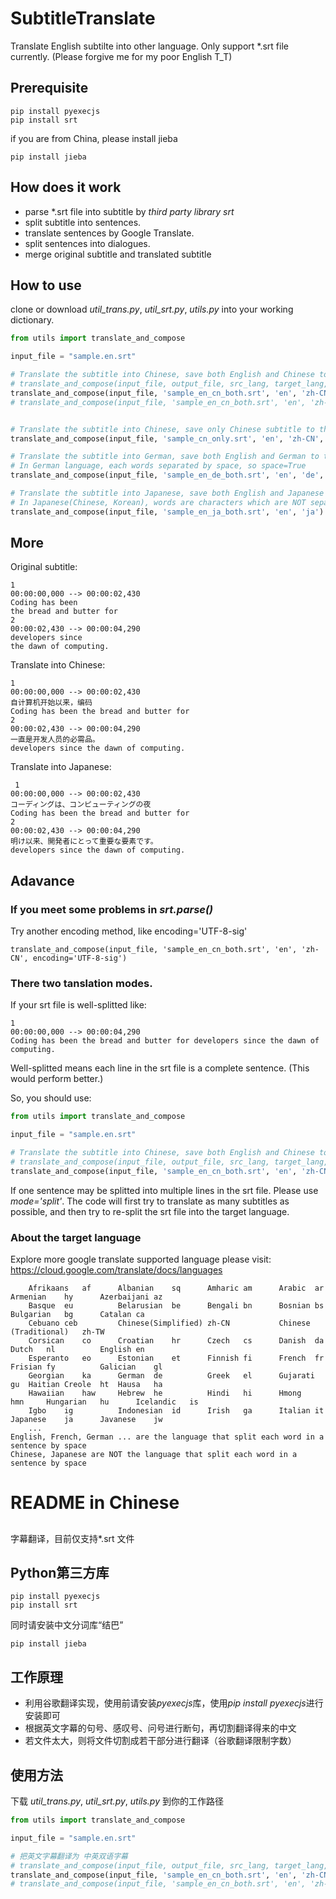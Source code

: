 # SubtitleTranslate
Translate English subtilte into other language.
Only support \*.srt file currently.
(Please forgive me for my poor English T_T)

## Prerequisite

    pip install pyexecjs
    pip install srt

if you are from China, please install jieba

    pip install jieba

## How does it work
* parse \*.srt file into subtitle by *third party library srt* 
* split subtitle into sentences.
* translate sentences by Google Translate.
* split sentences into dialogues.
* merge original subtitle and translated subtitle

## How to use
clone or download *util_trans.py*, *util_srt.py*, *utils.py* into your working dictionary.

```python
from utils import translate_and_compose

input_file = "sample.en.srt"

# Translate the subtitle into Chinese, save both English and Chinese to the output srt file
# translate_and_compose(input_file, output_file, src_lang, target_lang, encoding='UTF-8', mode='split', both=True, space=False)
translate_and_compose(input_file, 'sample_en_cn_both.srt', 'en', 'zh-CN')
# translate_and_compose(input_file, 'sample_en_cn_both.srt', 'en', 'zh-CN', encoding='UTF-8-sig')


# Translate the subtitle into Chinese, save only Chinese subtitle to the output srt file
translate_and_compose(input_file, 'sample_cn_only.srt', 'en', 'zh-CN', both=False)

# Translate the subtitle into German, save both English and German to the output srt file
# In German language, each words separated by space, so space=True
translate_and_compose(input_file, 'sample_en_de_both.srt', 'en', 'de', space=True)

# Translate the subtitle into Japanese, save both English and Japanese to the output srt file
# In Japanese(Chinese, Korean), words are characters which are NOT separated by space, so space=False (default)
translate_and_compose(input_file, 'sample_en_ja_both.srt', 'en', 'ja')
```

## More

Original subtitle:

    1
    00:00:00,000 --> 00:00:02,430
    Coding has been
    the bread and butter for
    2
    00:00:02,430 --> 00:00:04,290
    developers since
    the dawn of computing.

Translate into Chinese:

    1
    00:00:00,000 --> 00:00:02,430
    自计算机开始以来，编码
    Coding has been the bread and butter for 
    2
    00:00:02,430 --> 00:00:04,290
    一直是开发人员的必需品。
    developers since the dawn of computing. 
 
 Translate into Japanese:
 
     1
    00:00:00,000 --> 00:00:02,430
    コーディングは、コンピューティングの夜
    Coding has been the bread and butter for 
    2
    00:00:02,430 --> 00:00:04,290
    明け以来、開発者にとって重要な要素です。
    developers since the dawn of computing. 
 
 ## Adavance
 
 ### If you meet some problems in *srt.parse()*
 
 Try another encoding method, like encoding='UTF-8-sig'
 
    translate_and_compose(input_file, 'sample_en_cn_both.srt', 'en', 'zh-CN', encoding='UTF-8-sig')
 
 ### There two tanslation modes. 
 
 If your srt file is well-splitted like:
 
    1
    00:00:00,000 --> 00:00:04,290
    Coding has been the bread and butter for developers since the dawn of computing.

 Well-splitted means each line in the srt file is a complete sentence. (This would perform better.)
 
 So, you should use:
 
 ```python
from utils import translate_and_compose

input_file = "sample.en.srt"

# Translate the subtitle into Chinese, save both English and Chinese to the output srt file
# translate_and_compose(input_file, output_file, src_lang, target_lang, encoding='UTF-8', mode='split', both=True, space=False)
translate_and_compose(input_file, 'sample_en_cn_both.srt', 'en', 'zh-CN', mode='naive')
```
If one sentence may be splitted into multiple lines in the srt file. Please use *mode='split'*. The code will first try to translate as many subtitles as possible, and then try to re-split the srt file into the target language.

### About the target language

Explore more google translate supported language please visit: https://cloud.google.com/translate/docs/languages

        Afrikaans	af      Albanian	sq      Amharic	am      Arabic	ar      Armenian	hy      Azerbaijani	az
        Basque	eu          Belarusian	be      Bengali	bn      Bosnian	bs      Bulgarian	bg      Catalan	ca
        Cebuano	ceb         Chinese(Simplified)	zh-CN           Chinese (Traditional)	zh-TW
        Corsican	co      Croatian	hr      Czech	cs      Danish	da      Dutch	nl          English	en
        Esperanto	eo      Estonian	et      Finnish	fi      French	fr      Frisian	fy          Galician	gl
        Georgian	ka      German	de          Greek	el      Gujarati	gu  Haitian Creole	ht  Hausa	ha
        Hawaiian	haw     Hebrew	he          Hindi	hi      Hmong	hmn     Hungarian	hu      Icelandic	is
        Igbo	ig          Indonesian	id      Irish	ga      Italian	it      Japanese	ja      Javanese	jw
        ...
    English, French, German ... are the language that split each word in a sentence by space
    Chinese, Japanese are NOT the language that split each word in a sentence by space

# README in Chinese

## 
字幕翻译，目前仅支持\*.srt 文件

## Python第三方库

    pip install pyexecjs
    pip install srt

同时请安装中文分词库“结巴”

    pip install jieba
    
    
## 工作原理
* 利用谷歌翻译实现，使用前请安装*pyexecjs*库，使用*pip install pyexecjs*进行安装即可
* 根据英文字幕的句号、感叹号、问号进行断句，再切割翻译得来的中文
* 若文件太大，则将文件切割成若干部分进行翻译（谷歌翻译限制字数）


## 使用方法
下载 *util_trans.py*, *util_srt.py*, *utils.py* 到你的工作路径
```python
from utils import translate_and_compose

input_file = "sample.en.srt"

# 把英文字幕翻译为 中英双语字幕
# translate_and_compose(input_file, output_file, src_lang, target_lang, encoding='UTF-8', mode='split', both=True, space=False)
translate_and_compose(input_file, 'sample_en_cn_both.srt', 'en', 'zh-CN')
# translate_and_compose(input_file, 'sample_en_cn_both.srt', 'en', 'zh-CN', encoding='UTF-8-sig')
```


